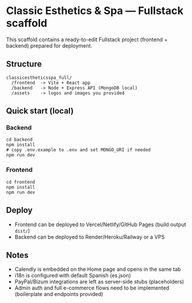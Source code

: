 # Classic Esthetics & Spa — Fullstack scaffold

This scaffold contains a ready-to-edit Fullstack project (frontend + backend) prepared for deployment.

## Structure

```
classicestheticsspa_full/
  /frontend  -> Vite + React app
  /backend   -> Node + Express API (MongoDB local)
  /assets    -> logos and images you provided
```

## Quick start (local)

### Backend
```
cd backend
npm install
# copy .env.example to .env and set MONGO_URI if needed
npm run dev
```

### Frontend
```
cd frontend
npm install
npm run dev
```

## Deploy
- Frontend can be deployed to Vercel/Netlify/GitHub Pages (build output `dist/`)
- Backend can be deployed to Render/Heroku/Railway or a VPS

## Notes
- Calendly is embedded on the Home page and opens in the same tab
- i18n is configured with default Spanish (es.json)
- PayPal/Bizum integrations are left as server-side stubs (placeholders)
- Admin auth and full e-commerce flows need to be implemented (boilerplate and endpoints provided)
